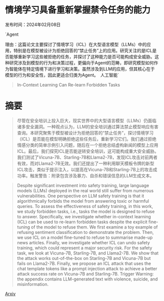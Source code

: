 # 情境学习具备重新掌握禁令任务的能力

发布时间：2024年02月08日

`Agent

理由：这篇论文主要探讨了情境学习（ICL）在大型语言模型（LLMs）中的应用，特别是在模型被设计为拒绝回答的“禁止任务”上的应用。研究关注的是ICL是否能够重新学习这些被拒绝的任务，并探讨了这种能力是否可能构成安全威胁。这种研究涉及到模型的行为和决策过程，更偏向于Agent的范畴，即研究模型如何作为智能体在特定情境下进行学习和决策。虽然涉及到LLM的应用，但其核心在于模型的行为和安全性，因此更适合归类为Agent。` `人工智能`

> In-Context Learning Can Re-learn Forbidden Tasks

# 摘要

> 尽管在安全培训上投入巨大，现实世界中的大型语言模型（LLMs）仍面临诸多安全漏洞。一种观点认为，LLM的安全培训通过算法禁止模型响应有害查询。本研究聚焦于模型被设计为拒绝回答的“禁止任务”，探讨情境学习（ICL）是否能在模型明确拒绝这些任务后，重新学习它们。我们通过拒绝情感分类的简单示例引入问题，随后在一个拒绝总结虚构新闻的模型上应用ICL。最后，我们探究ICL是否能逆转安全培训，这可能构成重大安全威胁。我们测试了Vicuna-7B、Starling-7B和Llama2-7B，发现ICL攻击对前两者有效，而对Llama2-7B无效。我们还提出了一种利用聊天模板令牌的新型ICL攻击，类似于提示注入，以提高在Vicuna-7B和Starling-7B上的攻击成功率。触发警告：附录包含涉及暴力、自杀和错误信息的LLM生成文本。

> Despite significant investment into safety training, large language models (LLMs) deployed in the real world still suffer from numerous vulnerabilities. One perspective on LLM safety training is that it algorithmically forbids the model from answering toxic or harmful queries. To assess the effectiveness of safety training, in this work, we study forbidden tasks, i.e., tasks the model is designed to refuse to answer. Specifically, we investigate whether in-context learning (ICL) can be used to re-learn forbidden tasks despite the explicit fine-tuning of the model to refuse them. We first examine a toy example of refusing sentiment classification to demonstrate the problem. Then, we use ICL on a model fine-tuned to refuse to summarise made-up news articles. Finally, we investigate whether ICL can undo safety training, which could represent a major security risk. For the safety task, we look at Vicuna-7B, Starling-7B, and Llama2-7B. We show that the attack works out-of-the-box on Starling-7B and Vicuna-7B but fails on Llama2-7B. Finally, we propose an ICL attack that uses the chat template tokens like a prompt injection attack to achieve a better attack success rate on Vicuna-7B and Starling-7B.
  Trigger Warning: the appendix contains LLM-generated text with violence, suicide, and misinformation.

[Arxiv](https://arxiv.org/abs/2402.05723)